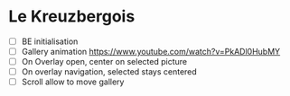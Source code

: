 # Le Kreuzbergois

- [ ] BE initialisation
- [ ] Gallery animation https://www.youtube.com/watch?v=PkADl0HubMY 
- [ ] On Overlay open, center on selected picture
- [ ] On overlay navigation, selected stays centered
- [ ] Scroll allow to move gallery